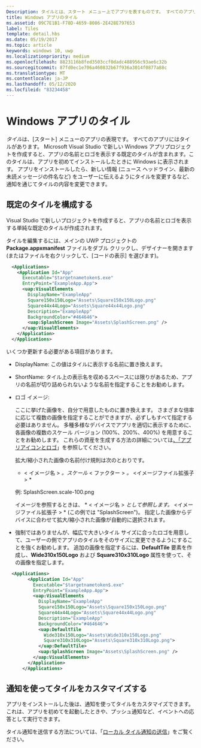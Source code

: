 ```yaml
---
Description: タイルとは、スタート メニュー上でアプリを表すものです。 すべてのアプリにはタイルがあります。 Microsoft Visual Studio で新しい Windows アプリプロジェクトを作成すると、アプリの名前とロゴを表示する既定のタイルが含まれます。
title: Windows アプリのタイル
ms.assetid: 09C7E1B1-F78D-4659-8086-2E428E797653
label: Tiles
template: detail.hbs
ms.date: 05/19/2017
ms.topic: article
keywords: windows 10, uwp
ms.localizationpriority: medium
ms.openlocfilehash: 8823116b8fed3503ccf0dadc488956c93ae6c32b
ms.sourcegitcommit: 87fd0ec1e706a460832b67f936a3014f0877a88c
ms.translationtype: MT
ms.contentlocale: ja-JP
ms.lasthandoff: 05/12/2020
ms.locfileid: "83234458"
---
```

# <a name="tiles-for-windows-apps"></a>Windows アプリのタイル

 

*タイル*は、[スタート] メニューのアプリの表現です。 すべてのアプリにはタイルがあります。 Microsoft Visual Studio で新しい Windows アプリプロジェクトを作成すると、アプリの名前とロゴを表示する既定のタイルが含まれます。このタイルは、アプリを初めてインストールしたときに Windows に表示されます。 アプリをインストールしたら、新しい情報 (ニュース ヘッドライン、最新の未読メッセージの件名など) をユーザーに伝えるようにタイルを変更するなど、通知を通じてタイルの内容を変更できます。

## <a name="configure-the-default-tile"></a>既定のタイルを構成する


Visual Studio で新しいプロジェクトを作成すると、アプリの名前とロゴを表示する単純な既定のタイルが作成されます。

タイルを編集するには、メインの UWP プロジェクトの **Package.appxmanifest** ファイルをダブル クリックし、デザイナーを開きます (またはファイルを右クリックして、[コードの表示] を選びます)。

```XML
  <Applications>
    <Application Id="App"
      Executable="$targetnametoken$.exe"
      EntryPoint="ExampleApp.App">
      <uap:VisualElements
        DisplayName="ExampleApp"
        Square150x150Logo="Assets\Square150x150Logo.png"
        Square44x44Logo="Assets\Square44x44Logo.png"
        Description="ExampleApp"
        BackgroundColor="#464646">
        <uap:SplashScreen Image="Assets\SplashScreen.png" />
      </uap:VisualElements>
    </Application>
  </Applications>
```

いくつか更新する必要がある項目があります。

-   DisplayName: この値はタイルに表示する名前に置き換えます。
-   ShortName: タイル上の表示名を収めるスペースには限りがあるため、アプリの名前が切り詰められないような名前を指定することをお勧めします。
-   ロゴ イメージ:

    ここに挙げた画像を、自分で用意したものに置き換えます。 さまざまな倍率に応じて複数の画像を指定することができますが、必ずしもすべて指定する必要はありません。 多種多様なデバイスでアプリを適切に表示するために、各画像の複数のスケール バージョン (100%、200%、400%) を用意することをお勧めします。 これらの資産を生成する方法の詳細については[、「アプリアイコンとロゴ](/windows/uwp/design/style/app-icons-and-logos)」を参照してください。

    拡大/縮小された画像の名前付け規則は次のとおりです。
    
    * &lt; イメージ名 &gt; *。スケール* &lt; ファクター &gt; *。* &lt;イメージファイル拡張子 &gt; * 

    例: SplashScreen.scale-100.png

    イメージを参照するときは、 * &lt; イメージ名 &gt; *として参照します。* &lt;イメージファイル拡張子 &gt; * (この例では "SplashScreen")。 指定した画像からデバイスに合わせて拡大/縮小された画像が自動的に選択されます。

-   強制ではありませんが、幅広で大きいタイル サイズに合ったロゴを用意して、ユーザーの側でアプリのタイルをそのサイズに変更できるようにすることを強くお勧めします。 追加の画像を指定するには、**DefaultTile** 要素を作成し、**Wide310x150Logo** および **Square310x310Logo** 属性を使って、その画像を指定します。
```    XML
  <Applications>
        <Application Id="App"
          Executable="$targetnametoken$.exe"
          EntryPoint="ExampleApp.App">
          <uap:VisualElements
            DisplayName="ExampleApp"
            Square150x150Logo="Assets\Square150x150Logo.png"
            Square44x44Logo="Assets\Square44x44Logo.png"
            Description="ExampleApp"
            BackgroundColor="#464646">
            <uap:DefaultTile
              Wide310x150Logo="Assets\Wide310x150Logo.png"
              Square310x310Logo="Assets\Square310x310Logo.png">
            </uap:DefaultTile>
            <uap:SplashScreen Image="Assets\SplashScreen.png" />
          </uap:VisualElements>
        </Application>
      </Applications>
```

## <a name="use-notifications-to-customize-your-tile"></a>通知を使ってタイルをカスタマイズする


アプリをインストールした後は、通知を使ってタイルをカスタマイズできます。 これは、アプリを初めてを起動したときや、プッシュ通知など、イベントへの応答として実行できます。

タイル通知を送信する方法については、「[ローカル タイル通知の送信](sending-a-local-tile-notification.md)」をご覧ください。
